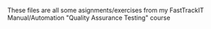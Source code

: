 These files are all some asignments/exercises from my FastTrackIT Manual/Automation "Quality Assurance Testing" course
